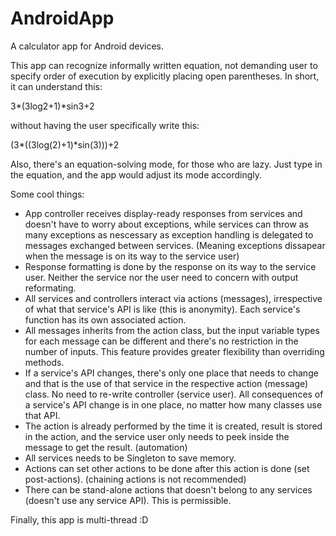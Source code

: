 # AndroidApp

A calculator app for Android devices.

This app can recognize informally written equation, not demanding user to specify order of execution by explicitly placing open parentheses. In short, it can understand this:

3*(3log2+1)*sin3+2

without having the user specifically write this:

(3*((3log(2)+1)*sin(3)))+2

Also, there's an equation-solving mode, for those who are lazy. Just type in the equation, and the app would adjust its mode accordingly.

Some cool things:
- App controller receives display-ready responses from services and doesn't have to worry about exceptions, while services can throw as many exceptions as nescessary as exception handling is delegated to messages exchanged between services. (Meaning exceptions dissapear when the message is on its way to the service user)
- Response formatting is done by the response on its way to the service user. Neither the service nor the user need to concern with output reformating.
- All services and controllers interact via actions (messages), irrespective of what that service's API is like (this is anonymity). Each service's function has its own associated action.
- All messages inherits from the action class, but the input variable types for each message can be different and there's no restriction in the number of inputs. This feature provides greater flexibility than overriding methods.
- If a service's API changes, there's only one place that needs to change and that is the use of that service in the respective action (message) class. No need to re-write controller (service user). All consequences of a service's API change is in one place, no matter how many classes use that API.
- The action is already performed by the time it is created, result is stored in the action, and the service user only needs to peek inside the message to get the result. (automation)
- All services needs to be Singleton to save memory.
- Actions can set other actions to be done after this action is done (set post-actions). (chaining actions is not recommended)
- There can be stand-alone actions that doesn't belong to any services (doesn't use any service API). This is permissible.

Finally, this app is multi-thread :D
